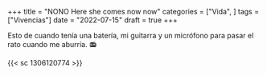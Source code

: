 +++
title = "NONO Here she comes now now"
categories = ["Vida", ]
tags = ["Vivencias"]
date = "2022-07-15"
draft = true
+++

Esto de cuando tenía una batería, mi guitarra y un micrófono para pasar el rato cuando me aburría. :radio:

{{< sc 1306120774 >}}
